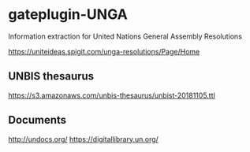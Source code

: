 # gateplugin-UNGA

Information extraction for United Nations General Assembly Resolutions

https://uniteideas.spigit.com/unga-resolutions/Page/Home

## UNBIS thesaurus

https://s3.amazonaws.com/unbis-thesaurus/unbist-20181105.ttl

## Documents

http://undocs.org/
https://digitallibrary.un.org/
